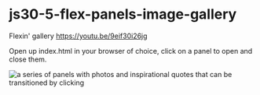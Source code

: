 # js30-5-flex-panels-image-gallery
Flexin' gallery https://youtu.be/9eif30i26jg

Open up index.html in your browser of choice, click on a panel to open and close them.

![a series of panels with photos and inspirational quotes that can be transitioned by clicking](flex-gallery.gif)


